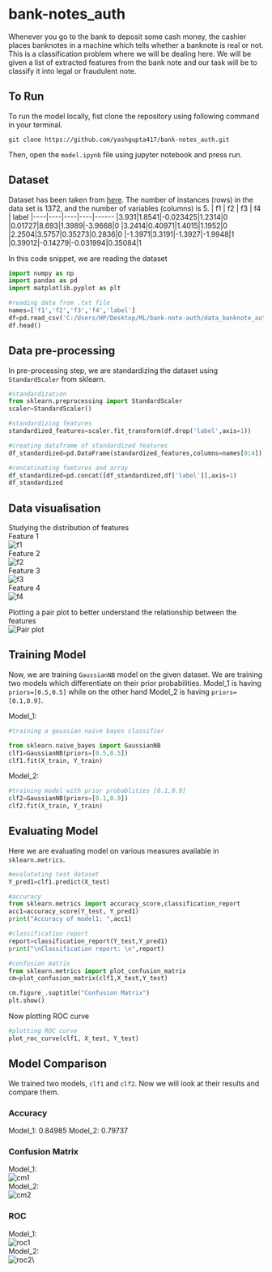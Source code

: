 # bank-notes_auth

Whenever you go to the bank to deposit some cash money, the cashier places banknotes in a machine which tells whether a banknote is real or not. This is a classification problem where we will be dealing here. We will be given a list of extracted features from the bank note and our task will be to classify it into legal or fraudulent note.

## To Run
To run the model locally, fist clone the repository using following command in your terminal.
```
git clone https://github.com/yashgupta417/bank-notes_auth.git
```
Then, open the `model.ipynb` file using jupyter notebook and press run.

## Dataset
Dataset has been taken from [here](https://archive.ics.uci.edu/ml/datasets/banknote+authentication#). The number of instances (rows) in the data set is 1372, and the number of variables (columns) is 5.
| f1 | f2 | f3 | f4 | label
|----|----|----|----|------
|3.931|1.8541|-0.023425|1.2314|0
|0.01727|8.693|1.3989|-3.9668|0
|3.2414|0.40971|1.4015|1.1952|0
|2.2504|3.5757|0.35273|0.2836|0
|-1.3971|3.3191|-1.3927|-1.9948|1
|0.39012|-0.14279|-0.031994|0.35084|1

In this code snippet, we are reading the dataset
```python
import numpy as np
import pandas as pd
import matplotlib.pyplot as plt

#reading data from .txt file
names=['f1','f2','f3','f4','label']
df=pd.read_csv('C:/Users/HP/Desktop/ML/bank-note-auth/data_banknote_authentication.txt',header=None,names=names)
df.head()
```

## Data pre-processing
In pre-processing step, we are standardizing the dataset using `StandardScaler` from sklearn.
```python
#standardization
from sklearn.preprocessing import StandardScaler
scaler=StandardScaler()

#standardizing features
standardized_features=scaler.fit_transform(df.drop('label',axis=1))

#creating dataframe of standardized features
df_standardized=pd.DataFrame(standardized_features,columns=names[0:4])

#concatinating faetures and array
df_standardized=pd.concat([df_standardized,df['label']],axis=1)
df_standardized
```

## Data visualisation
Studying the distribution of features\
Feature 1\
![f1](/f1.png)\
Feature 2\
![f2](/f2.png)\
Feature 3\
![f3](/f3.png)\
Feature 4\
![f4](/f4.png)

Plotting a pair plot to better understand the relationship between the features\
![Pair plot](/pair_plot.png)


## Training Model
Now, we are training `GaussianNB` model on the given dataset. We are training two models which differentiate on their prior probabilities. Model_1 is having `priors=[0.5,0.5]`
while on the other hand Model_2 is having `priors=[0.1,0.9]`.

Model_1:
```python
#training a gaussian naive bayes classifier

from sklearn.naive_bayes import GaussianNB
clf1=GaussianNB(priors=[0.5,0.5])
clf1.fit(X_train, Y_train)
```

Model_2:
```python
#training model with prior probablities [0.1,0.9]
clf2=GaussianNB(priors=[0.1,0.9])
clf2.fit(X_train, Y_train)
```
## Evaluating Model
Here we are evaluating model on various measures available in `sklearn.metrics`.
```python
#evalutating test dataset
Y_pred1=clf1.predict(X_test)

#accuracy
from sklearn.metrics import accuracy_score,classification_report
acc1=accuracy_score(Y_test, Y_pred1)
print("Accuracy of model1: ",acc1)

#classification report
report=classification_report(Y_test,Y_pred1)
print("\nClassification report: \n",report)

#confusion matrix
from sklearn.metrics import plot_confusion_matrix
cm=plot_confusion_matrix(clf1,X_test,Y_test)

cm.figure_.suptitle("Confusion Matrix")
plt.show()
```

Now plotting ROC curve
```python
#plotting ROC curve
plot_roc_curve(clf1, X_test, Y_test)
```

## Model Comparison
We trained two models, `clf1` and `clf2`. Now we will look at their results and compare them.

### Accuracy
Model_1: 0.84985
Model_2: 0.79737

### Confusion Matrix
Model_1:\
![cm1](/cm1.png)\
Model_2:\
![cm2](/cm2.png)

### ROC
Model_1:\
![roc1](/roc1.png)\
Model_2:\
![roc2](/roc2.png)\
